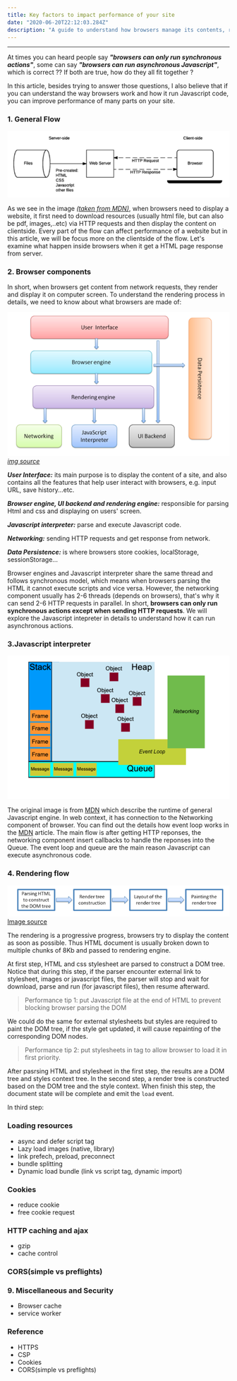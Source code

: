 ```yaml
---
title: Key factors to impact performance of your site
date: "2020-06-20T22:12:03.284Z"
description: "A guide to understand how browsers manage its contents, running scripts and some tips to improve performances of websites"
---
```

***

At times you can heard people say ***"browsers can only run synchronous actions"***, some can say ***"browsers can run asynchronous Javascript"***, which is correct ?? If both are true, how do they all fit together ? 

In this article, besides trying to answer those questions, I also believe that if you can understand the way browsers work and how it run Javascript code, you can improve performance of many parts on your site.

### 1. General Flow

![Network overivew](./network-overview.png) 

As we see in the image [*(taken from MDN)*](https://developer.mozilla.org/en-US/docs/Learn/Server-side/First_steps/Client-Server_overview), when browsers need to display a website, it first need to download resources (usually html file, but can also be pdf, images,..etc) via HTTP requests and then display the content on clientside. Every part of the flow can affect performance of a website but in this article, we will be focus more on the clientside of the flow. Let's examine what happen inside browsers when it get a HTML page response from server.

### 2. Browser components

In short, when browsers get content from network requests, they render and display it on computer screen. To understand the rendering process in details, we need to know about what browsers are made of:

![Browser components](./browser-components.png) 
[*img source*](https://www.html5rocks.com/en/tutorials/internals/howbrowserswork/)

***User Interface:*** its main purpose is to display the content of a site, and also contains all the features that help user interact with browsers, e.g. input URL, save history...etc.

***Browser engine, UI backend and rendering engine:*** responsible for parsing Html and css and displaying on users' screen.

***Javascript interpreter:*** parse and execute Javascript code.

***Networking:*** sending HTTP requests and get response from network.

***Data Persistence:*** is where browsers store cookies, localStorage, sessionStorage...

Browser engines and Javascript interpreter share the same thread and follows synchronous model, which means when browsers parsing the HTML it cannot execute scripts and vice versa. However, the networking component usually has 2-6 threads (depends on browsers), that's why it can send 2-6 HTTP requests in parallel. In short, **browsers can only run synchronous actions except when sending HTTP requests**. We will explore the Javascript intepreter in details to understand how it can run asynchronous actions. 

### 3.Javascript interpreter

![JS interpreter](./js-runtime.png) 

The original image is from [MDN](https://developer.mozilla.org/en-US/docs/Web/JavaScript/EventLoop) which describe the runtime of general Javascript engine. In web context, it has connection to the Networking component of browser. You can find out the details how event loop works in the [MDN](https://developer.mozilla.org/en-US/docs/Web/JavaScript/EventLoop) article. The main flow is after getting HTTP reponses, the networking component insert callbacks to handle the reponses into the Queue. The event loop and queue are the main reason Javascript can execute asynchronous code.

### 4. Rendering flow

![rendering flow](./rendering-flow.png) 
[Image source](https://www.html5rocks.com/en/tutorials/internals/howbrowserswork/)

The rendering is a progressive progress, browsers try to display the content as soon as possible. Thus HTML document is usually broken down to multiple chunks of 8Kb and passed to rendering engine. 

At first step, HTML and css stylesheet are parsed to construct a DOM tree. Notice that during this step, if the parser encounter external link to stylesheet, images or javascript files, the parser will stop and wait for download, parse and run (for javascript files), then resume afterward.

> Performance tip 1: put Javascript file at the end of HTML to prevent blocking browser parsing the DOM

We could do the same for external stylesheets but styles are required to paint the DOM tree, if the style get updated, it will cause repainting of the corresponding DOM nodes.

>Performance tip 2: put stylesheets in <head> tag to allow browser to load it in first priority.

After pasrsing HTML and stylesheet in the first step, the results are a DOM tree and styles context tree. In the second step, a render tree is constructed based on the DOM tree and the style context. When finish this step, the document state will be complete and emit the `load` event.

In third step:

### Loading resources
- async and defer script tag
- Lazy load images (native, library)
- link prefech, preload, preconnect
- bundle splitting
- Dynamic load bundle (link vs script tag, dynamic import)
### Cookies
- reduce cookie
- free cookie request
### HTTP caching and ajax
- gzip
- cache control
### CORS(simple vs preflights)
### 9. Miscellaneous and Security
- Browser cache
- service worker
### Reference
- HTTPS
- CSP
- Cookies
- CORS(simple vs preflights)
